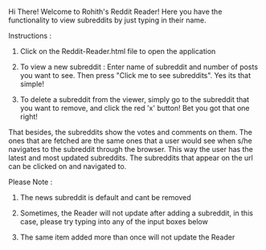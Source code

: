 
Hi There!
Welcome to Rohith's Reddit Reader!
Here you have the functionality to view subreddits by just typing in their name.

Instructions :

1. Click on the Reddit-Reader.html file to open the application

2. To view a new subreddit : Enter name of subreddit and number of posts you want to see. Then press "Click me to see subreddits". Yes its that simple!

3. To delete a subreddit from the viewer, simply go to the subreddit that you want to remove, and click the red 'x' button! Bet you got that one right!

That besides, the subreddits show the votes and comments on them. The ones that are fetched are the same ones that a user would see when s/he navigates to the subreddit through the browser. This way the user has the latest and most updated subreddits. The subreddits that appear on the url can be clicked on and navigated to.

Please Note :

1. The news subreddit is default and cant be removed
 
2. Sometimes, the Reader will not update after adding a subreddit, in this case, please try typing into any of the input boxes below
 
3. The same item added more than once will not update the Reader

